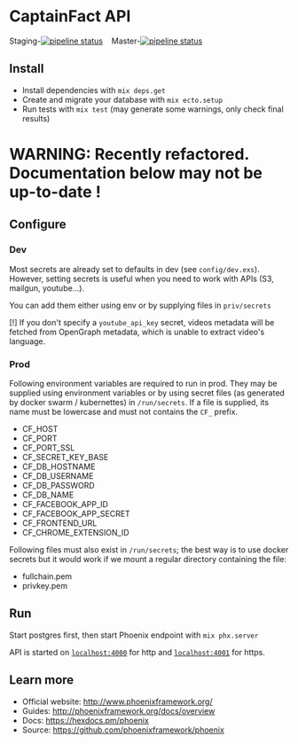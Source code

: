 # CaptainFact API

Staging-[![pipeline status](https://gitlab.com/CaptainFact/captain-fact-api/badges/staging/pipeline.svg)](https://gitlab.com/CaptainFact/captain-fact-api/commits/staging)
&nbsp;&nbsp;
Master-[![pipeline status](https://gitlab.com/CaptainFact/captain-fact-api/badges/master/pipeline.svg)](https://gitlab.com/CaptainFact/captain-fact-api/commits/master)

## Install

  * Install dependencies with `mix deps.get`
  * Create and migrate your database with `mix ecto.setup`
  * Run tests with `mix test` (may generate some warnings, only check final results)


# WARNING: Recently refactored. Documentation below may not be up-to-date !
  
## Configure

### Dev

Most secrets are already set to defaults in dev (see `config/dev.exs`). However, setting secrets is useful when you need
to work with APIs (S3, mailgun, youtube...).

You can add them either using env or by supplying files in `priv/secrets` 

[!] If you don't specify a `youtube_api_key` secret, videos metadata will be fetched from OpenGraph metadata, which
is unable to extract video's language.

### Prod

Following environment variables are required to run in prod. They may be supplied
using environment variables or by using secret files (as generated by docker swarm / kubernettes)
in `/run/secrets`. If a file is supplied, its name must be lowercase and must not contains the `CF_` prefix.

* CF_HOST
* CF_PORT
* CF_PORT_SSL
* CF_SECRET_KEY_BASE
* CF_DB_HOSTNAME
* CF_DB_USERNAME
* CF_DB_PASSWORD
* CF_DB_NAME
* CF_FACEBOOK_APP_ID
* CF_FACEBOOK_APP_SECRET
* CF_FRONTEND_URL
* CF_CHROME_EXTENSION_ID

Following files must also exist in `/run/secrets`; the best way is to use docker secrets but it would work if we mount
a regular directory containing the file:
* fullchain.pem
* privkey.pem
  
## Run

Start postgres first, then start Phoenix endpoint with `mix phx.server`

API is started on [`localhost:4000`](http://localhost:4000) for http and
[`localhost:4001`](http://localhost:4001) for https.


## Learn more

  * Official website: http://www.phoenixframework.org/
  * Guides: http://phoenixframework.org/docs/overview
  * Docs: https://hexdocs.pm/phoenix
  * Source: https://github.com/phoenixframework/phoenix
